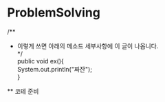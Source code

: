 # ProblemSolving

/**  
* 이렇게 쓰면 아래의 메소드 세부사항에 이 글이 나옵니다.  
*/  
public void ex(){  
  System.out.println("짜잔");    
}  

** 코테 준비
